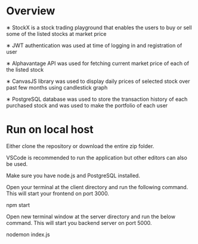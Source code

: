 # Overview

∗ StockX is a stock trading playground that enables the users to buy or sell some of the listed stocks at market price

∗ JWT authentication was used at time of logging in and registration of user

∗ Alphavantage API was used for fetching current market price of each of the listed stock

∗ CanvasJS library was used to display daily prices of selected stock over past few months using candlestick graph

∗ PostgreSQL database was used to store the transaction history of each purchased stock and was used to make the portfolio of each user


# Run on local host

Either clone the repository or download the entire zip folder.

VSCode is recommended to run the application but other editors can also be used.

Make sure you have node.js and PostgreSQL installed.

Open your terminal at the client directory and run the following command. This will start your frontend on port 3000.

npm start
 
Open new terminal window at the server directory and run the below command. This will start you backend server on port 5000.

nodemon index.js

